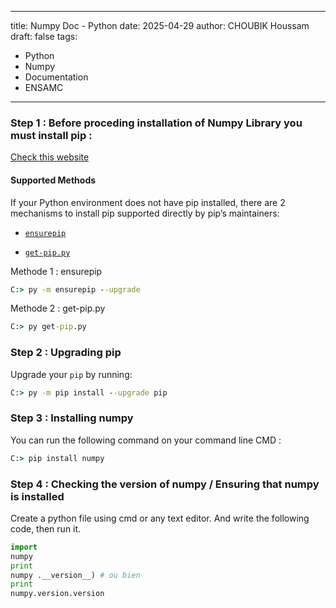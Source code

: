 
---
title: Numpy Doc - Python
date: 2025-04-29
author: CHOUBIK Houssam
draft: false
tags:
  - Python
  - Numpy
  - Documentation
  - ENSAMC
---

### **Step 1 :** Before proceding installation of Numpy Library you must install pip :

[Check this website ](https://pip.pypa.io/en/stable/installation/) 

#### Supported Methods[](https://pip.pypa.io/en/stable/installation/#supported-methods "Link to this heading")

If your Python environment does not have pip installed, there are 2 mechanisms to install pip supported directly by pip’s maintainers:

- [`ensurepip`](https://pip.pypa.io/en/stable/installation/#ensurepip)
    
- [`get-pip.py`](https://pip.pypa.io/en/stable/installation/#get-pip-py)

Methode 1 : ensurepip

```cmd
C:> py -m ensurepip --upgrade
```

Methode 2 : get-pip.py

```cmd
C:> py get-pip.py
```

### **Step 2 :** Upgrading pip

Upgrade your `pip` by running:

```cmd
C:> py -m pip install --upgrade pip
```

### **Step 3 :** Installing numpy

You can run the following command on your command line CMD :

```cmd
C:> pip install numpy
```

### **Step 4 :** Checking the version of numpy / Ensuring that numpy is installed

Create a python file using cmd or any text editor.
And write the following code, then run it.

```python
import
numpy
print
numpy .__version__) # ou bien
print
numpy.version.version
```